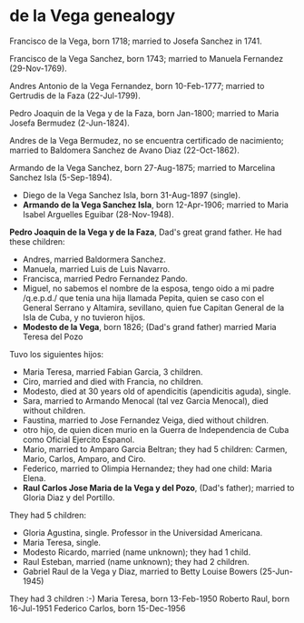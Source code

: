 # de la Vega genealogy

Francisco de la Vega, born 1718; married to Josefa Sanchez in 1741.

Francisco de la Vega Sanchez, born 1743; married to Manuela Fernandez (29-Nov-1769).

Andres Antonio de la Vega Fernandez, born 10-Feb-1777; married to Gertrudis de la Faza (22-Jul-1799).

Pedro Joaquin de la Vega y de la Faza, born Jan-1800; married to Maria Josefa Bermudez (2-Jun-1824).

Andres de la Vega Bermudez, no se encuentra certificado de nacimiento; married to Baldomera Sanchez de Avano Diaz (22-Oct-1862).

Armando de la Vega Sanchez, born 27-Aug-1875; married to Marcelina Sanchez Isla (5-Sep-1894).

- Diego de la Vega Sanchez Isla, born 31-Aug-1897 (single).
- **Armando de la Vega Sanchez Isla**, born 12-Apr-1906; married to Maria Isabel Arguelles Eguibar (28-Nov-1948).


**Pedro Joaquin de la Vega y de la Faza**, Dad's great grand father. He had these children:

- Andres, married Baldormera Sanchez.
- Manuela, married Luis de Luis Navarro.
- Francisca, married Pedro Fernandez Pando.
- Miguel, no sabemos el nombre de la esposa, tengo oido a mi padre /q.e.p.d./ que tenia una hija llamada Pepita, quien se caso con el General Serrano y Altamira, sevillano, quien fue Capitan General de la Isla de Cuba, y no tuvieron hijos.
- **Modesto de la Vega**, born 1826; (Dad's grand father) married Maria Teresa del Pozo 


Tuvo los siguientes hijos:

- Maria Teresa, married Fabian Garcia, 3 children.
- Ciro, married and died with Francia, no children.
- Modesto, died at 30 years old of apendicitis (apendicitis aguda), single.
- Sara, married to Armando Menocal (tal vez Garcia Menocal), died without children.
- Faustina, married to Jose Fernandez Veiga, died without children.
- otro hijo, de quien dicen murio en la Guerra de Independencia de Cuba como Oficial Ejercito Espanol.
- Mario, married to Amparo Garcia Beltran; they had 5 children: Carmen, Mario, Carlos, Amparo, and Ciro.
- Federico, married to Olimpia Hernandez; they had one child: Maria Elena.
- **Raul Carlos Jose Maria de la Vega y del Pozo**, (Dad's father); married to Gloria Diaz y del Portillo.

They had 5 children:

- Gloria Agustina, single. Professor in the Universidad Americana.
- Maria Teresa, single.
- Modesto Ricardo, married (name unknown); they had 1 child.
- Raul Esteban, married (name unknown); they had 2 children.
- Gabriel Raul de la Vega y Diaz, married to Betty Louise Bowers (25-Jun-1945)

They had 3 children :-)
Maria Teresa, born 13-Feb-1950
Roberto Raul, born 16-Jul-1951
Federico Carlos, born 15-Dec-1956
 
